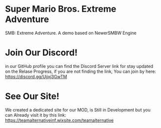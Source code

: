 # Super Mario Bros. Extreme Adventure
SMB: Extreme Adventure. A demo based on NewerSMBW Engine
# Join Our Discord!
in our GitHub profile you can find the Discord Server link for stay updated on the Relase Progress, if you are not finding the link, 
You can join by here:
https://discord.gg/Ujjxj3GwTM
# See Our Site!
We created a dedicated site for our MOD, is Still in Development but you can Already visit it by this link: https://teamalternativeinf.wixsite.com/teamalternative



